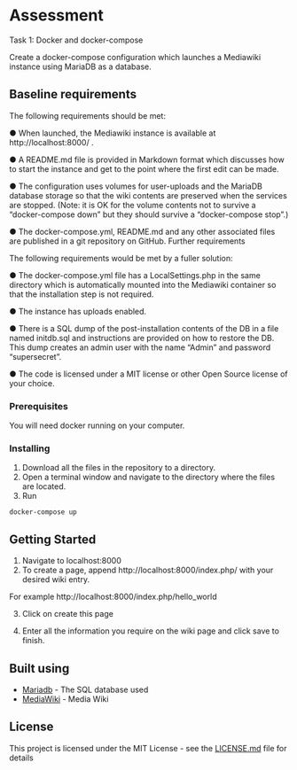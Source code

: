 # Assessment

Task 1: Docker and docker-compose

Create a docker-compose configuration which launches a Mediawiki instance using MariaDB
as a database.

## Baseline requirements

The following requirements should be met:

● When launched, the Mediawiki instance is available at http://localhost:8000/ .

● A README.md file is provided in Markdown format which discusses how to start the
instance and get to the point where the first edit can be made.

● The configuration uses volumes for user-uploads and the MariaDB database storage
so that the wiki contents are preserved when the services are stopped. (Note: it is OK
for the volume contents not to survive a “docker-compose down” but they should
survive a “docker-compose stop”.)

● The docker-compose.yml, README.md and any other associated files are published
in a git repository on GitHub.
Further requirements

The following requirements would be met by a fuller solution:

● The docker-compose.yml file has a LocalSettings.php in the same directory which is
automatically mounted into the Mediawiki container so that the installation step is
not required.

● The instance has uploads enabled.

● There is a SQL dump of the post-installation contents of the DB in a file named
initdb.sql and instructions are provided on how to restore the DB. This dump creates
an admin user with the name “Admin” and password “supersecret”.

● The code is licensed under a MIT license or other Open Source license of your
choice.

### Prerequisites

You will need docker running on your computer.

### Installing

1. Download all the files in the repository to a directory. 
2. Open a terminal window and navigate to the directory where the files are located. 
3. Run 
```
docker-compose up
```
## Getting Started

1. Navigate to localhost:8000
2. To create a page, append http://localhost:8000/index.php/ with your desired wiki entry. 

For example http://localhost:8000/index.php/hello_world

3. Click on create this page

4. Enter all the information you require on the wiki page and click save to finish.

## Built using

* [Mariadb](https://mariadb.org/) - The SQL database used
* [MediaWiki](https://www.mediawiki.org/wiki/MediaWiki) - Media Wiki

## License

This project is licensed under the MIT License - see the [LICENSE.md](LICENSE.md) file for details
